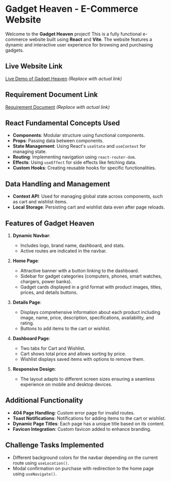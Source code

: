 # Gadget Heaven - E-Commerce Website

Welcome to the **Gadget Heaven** project! This is a fully functional e-commerce website built using **React** and **Vite**. The website features a dynamic and interactive user experience for browsing and purchasing gadgets.

## Live Website Link

[Live Demo of Gadget Heaven](#) _(Replace with actual link)_

## Requirement Document Link

[Requirement Document](#) _(Replace with actual link)_

## React Fundamental Concepts Used

- **Components**: Modular structure using functional components.
- **Props**: Passing data between components.
- **State Management**: Using React's `useState` and `useContext` for managing state.
- **Routing**: Implementing navigation using `react-router-dom`.
- **Effects**: Using `useEffect` for side effects like fetching data.
- **Custom Hooks**: Creating reusable hooks for specific functionalities.

## Data Handling and Management

- **Context API**: Used for managing global state across components, such as cart and wishlist items.
- **Local Storage**: Persisting cart and wishlist data even after page reloads.

## Features of Gadget Heaven

1. **Dynamic Navbar**:

   - Includes logo, brand name, dashboard, and stats.
   - Active routes are indicated in the navbar.

2. **Home Page**:

   - Attractive banner with a button linking to the dashboard.
   - Sidebar for gadget categories (computers, phones, smart watches, chargers, power banks).
   - Gadget cards displayed in a grid format with product images, titles, prices, and details buttons.

3. **Details Page**:

   - Displays comprehensive information about each product including image, name, price, description, specifications, availability, and rating.
   - Buttons to add items to the cart or wishlist.

4. **Dashboard Page**:

   - Two tabs for Cart and Wishlist.
   - Cart shows total price and allows sorting by price.
   - Wishlist displays saved items with options to remove them.

5. **Responsive Design**:
   - The layout adapts to different screen sizes ensuring a seamless experience on mobile and desktop devices.

## Additional Functionality

- **404 Page Handling**: Custom error page for invalid routes.
- **Toast Notifications**: Notifications for adding items to the cart or wishlist.
- **Dynamic Page Titles**: Each page has a unique title based on its content.
- **Favicon Integration**: Custom favicon added to enhance branding.

## Challenge Tasks Implemented

- Different background colors for the navbar depending on the current route using `useLocation()`.
- Modal confirmation on purchase with redirection to the home page using `useNavigate()`.
